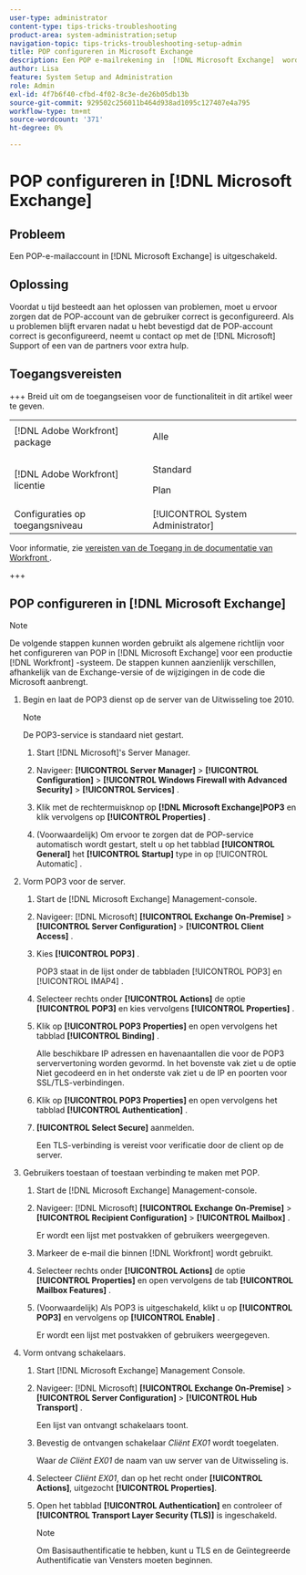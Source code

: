 ```yaml
---
user-type: administrator
content-type: tips-tricks-troubleshooting
product-area: system-administration;setup
navigation-topic: tips-tricks-troubleshooting-setup-admin
title: POP configureren in Microsoft Exchange
description: Een POP e-mailrekening in  [!DNL Microsoft Exchange]  wordt onbruikbaar gemaakt.
author: Lisa
feature: System Setup and Administration
role: Admin
exl-id: 4f7b6f40-cfbd-4f02-8c3e-de26b05db13b
source-git-commit: 929502c256011b464d938ad1095c127407e4a795
workflow-type: tm+mt
source-wordcount: '371'
ht-degree: 0%

---
```


# POP configureren in [!DNL Microsoft Exchange]

## Probleem

Een POP-e-mailaccount in [!DNL Microsoft Exchange] is uitgeschakeld.

## Oplossing

Voordat u tijd besteedt aan het oplossen van problemen, moet u ervoor zorgen dat de POP-account van de gebruiker correct is geconfigureerd. Als u problemen blijft ervaren nadat u hebt bevestigd dat de POP-account correct is geconfigureerd, neemt u contact op met de [!DNL Microsoft] Support of een van de partners voor extra hulp.

## Toegangsvereisten

+++ Breid uit om de toegangseisen voor de functionaliteit in dit artikel weer te geven.

<table style="table-layout:auto"> 
 <col> 
 <col> 
 <tbody> 
  <tr> 
   <td>[!DNL Adobe Workfront] package</td> 
   <td><p>Alle</p></td> 
  </tr> 
  <tr> 
   <td>[!DNL Adobe Workfront] licentie</td> 
   <td><p>Standard</p>
       <p>Plan</p></td>
  </tr> 
  <tr> 
   <td>Configuraties op toegangsniveau</td> 
   <td>[!UICONTROL System Administrator]</td> 
  </tr> 
 </tbody> 
</table>

Voor informatie, zie [&#x200B; vereisten van de Toegang in de documentatie van Workfront &#x200B;](/help/quicksilver/administration-and-setup/add-users/access-levels-and-object-permissions/access-level-requirements-in-documentation.md).

+++

## POP configureren in [!DNL Microsoft Exchange]

>[!NOTE]
>
>De volgende stappen kunnen worden gebruikt als algemene richtlijn voor het configureren van POP in [!DNL Microsoft Exchange] voor een productie [!DNL Workfront] -systeem. De stappen kunnen aanzienlijk verschillen, afhankelijk van de Exchange-versie of de wijzigingen in de code die Microsoft aanbrengt.

1. Begin en laat de POP3 dienst op de server van de Uitwisseling toe 2010.

   >[!NOTE]
   >
   >De POP3-service is standaard niet gestart.

   1. Start [!DNL Microsoft]&#39;s Server Manager.
   1. Navigeer: **[!UICONTROL Server Manager]** > **[!UICONTROL Configuration]** > **[!UICONTROL Windows Firewall with Advanced Security]** > **[!UICONTROL Services]** .

   1. Klik met de rechtermuisknop op **[!DNL Microsoft Exchange]POP3** en klik vervolgens op **[!UICONTROL Properties]** .

   1. (Voorwaardelijk) Om ervoor te zorgen dat de POP-service automatisch wordt gestart, stelt u op het tabblad **[!UICONTROL General]** het **[!UICONTROL Startup]** type in op [!UICONTROL Automatic] .

1. Vorm POP3 voor de server.

   1. Start de [!DNL Microsoft Exchange] Management-console.
   1. Navigeer: [!DNL Microsoft] **[!UICONTROL Exchange On-Premise]** > **[!UICONTROL Server Configuration]** > **[!UICONTROL Client Access]** .

   1. Kies **[!UICONTROL POP3]** .

      POP3 staat in de lijst onder de tabbladen [!UICONTROL POP3] en [!UICONTROL IMAP4] .

   1. Selecteer rechts onder **[!UICONTROL Actions]** de optie **[!UICONTROL POP3]** en kies vervolgens **[!UICONTROL Properties]** .

   1. Klik op **[!UICONTROL POP3 Properties]** en open vervolgens het tabblad **[!UICONTROL Binding]** .

      Alle beschikbare IP adressen en havenaantallen die voor de POP3 serververtoning worden gevormd. In het bovenste vak ziet u de optie Niet gecodeerd en in het onderste vak ziet u de IP en poorten voor SSL/TLS-verbindingen.

   1. Klik op **[!UICONTROL POP3 Properties]** en open vervolgens het tabblad **[!UICONTROL Authentication]** .

   1. **[!UICONTROL Select Secure]** aanmelden.

      Een TLS-verbinding is vereist voor verificatie door de client op de server.

1. Gebruikers toestaan of toestaan verbinding te maken met POP.

   1. Start de [!DNL Microsoft Exchange] Management-console.
   1. Navigeer: [!DNL Microsoft] **[!UICONTROL Exchange On-Premise]** > **[!UICONTROL Recipient Configuration]** > **[!UICONTROL Mailbox]** .

      Er wordt een lijst met postvakken of gebruikers weergegeven.

   1. Markeer de e-mail die binnen [!DNL Workfront] wordt gebruikt.
   1. Selecteer rechts onder **[!UICONTROL Actions]** de optie **[!UICONTROL Properties]** en open vervolgens de tab **[!UICONTROL Mailbox Features]** .

   1. (Voorwaardelijk) Als POP3 is uitgeschakeld, klikt u op **[!UICONTROL POP3]** en vervolgens op **[!UICONTROL Enable]** .

      Er wordt een lijst met postvakken of gebruikers weergegeven.

1. Vorm ontvang schakelaars.

   1. Start [!DNL Microsoft Exchange] Management Console.
   1. Navigeer: [!DNL Microsoft] **[!UICONTROL Exchange On-Premise]** > **[!UICONTROL Server Configuration]** > **[!UICONTROL Hub Transport]** .

      Een lijst van ontvangt schakelaars toont.

   1. Bevestig de ontvangen schakelaar *Cliënt* *EX01* wordt toegelaten.

      Waar *de Cliënt* *EX01* de naam van uw server van de Uitwisseling is.

   1. Selecteer *Cliënt EX01*, dan op het recht onder **[!UICONTROL Actions]**, uitgezocht **[!UICONTROL Properties]**.

   1. Open het tabblad **[!UICONTROL Authentication]** en controleer of **[!UICONTROL Transport Layer Security (TLS)]** is ingeschakeld.

      >[!NOTE]
      >
      >Om Basisauthentificatie te hebben, kunt u TLS en de Geïntegreerde Authentificatie van Vensters moeten beginnen.
